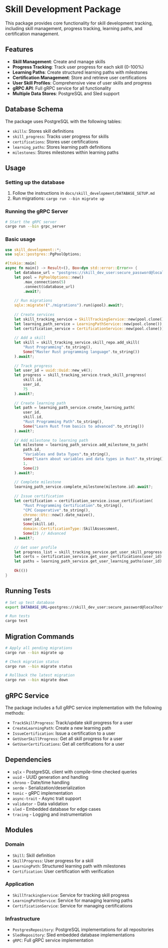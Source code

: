 # Skill Development Package

This package provides core functionality for skill development tracking, including skill management, progress tracking, learning paths, and certification management.

## Features

- **Skill Management**: Create and manage skills
- **Progress Tracking**: Track user progress for each skill (0-100%)
- **Learning Paths**: Create structured learning paths with milestones
- **Certification Management**: Store and retrieve user certifications
- **User Skill Profiles**: Comprehensive view of user skills and progress
- **gRPC API**: Full gRPC service for all functionality
- **Multiple Data Stores**: PostgreSQL and Sled support

## Database Schema

The package uses PostgreSQL with the following tables:

- `skills`: Stores skill definitions
- `skill_progress`: Tracks user progress for skills
- `certifications`: Stores user certifications
- `learning_paths`: Stores learning path definitions
- `milestones`: Stores milestones within learning paths

## Usage

### Setting up the database

1. Follow the instructions in `docs/skill_development/DATABASE_SETUP.md`
2. Run migrations: `cargo run --bin migrate up`

### Running the gRPC Server

```bash
# Start the gRPC server
cargo run --bin grpc_server
```

### Basic usage

```rust
use skill_development::*;
use sqlx::postgres::PgPoolOptions;

#[tokio::main]
async fn main() -> Result<(), Box<dyn std::error::Error>> {
    let database_url = "postgres://skill_dev_user:secure_password@localhost/skill_dev_db";
    let pool = PgPoolOptions::new()
        .max_connections(5)
        .connect(&database_url)
        .await?;
    
    // Run migrations
    sqlx::migrate!("./migrations").run(&pool).await?;
    
    // Create services
    let skill_tracking_service = SkillTrackingService::new(pool.clone());
    let learning_path_service = LearningPathService::new(pool.clone());
    let certification_service = CertificationService::new(pool.clone());
    
    // Add a skill
    let skill = skill_tracking_service.skill_repo.add_skill(
        "Rust Programming".to_string(),
        Some("Master Rust programming language".to_string())
    ).await?;
    
    // Track progress
    let user_id = uuid::Uuid::new_v4();
    let progress = skill_tracking_service.track_skill_progress(
        skill.id, 
        user_id, 
        75
    ).await?;
    
    // Create learning path
    let path = learning_path_service.create_learning_path(
        user_id,
        skill.id,
        "Rust Programming Path".to_string(),
        Some("Learn Rust from basics to advanced".to_string())
    ).await?;
    
    // Add milestone to learning path
    let milestone = learning_path_service.add_milestone_to_path(
        path.id,
        "Variables and Data Types".to_string(),
        Some("Learn about variables and data types in Rust".to_string()),
        1,
        Some(2)
    ).await?;
    
    // Complete milestone
    learning_path_service.complete_milestone(milestone.id).await?;
    
    // Issue certification
    let certification = certification_service.issue_certification(
        "Rust Programming Certification".to_string(),
        "CPC Cooperative".to_string(),
        chrono::Utc::now().date_naive(),
        user_id,
        Some(skill.id),
        domain::CertificationType::SkillAssessment,
        Some(2) // Advanced
    ).await?;
    
    // Get user profile
    let progress_list = skill_tracking_service.get_user_skill_progress(user_id).await?;
    let certs = certification_service.get_user_certifications(user_id).await?;
    let paths = learning_path_service.get_user_learning_paths(user_id).await?;
    
    Ok(())
}
```

## Running Tests

```bash
# Set up test database
export DATABASE_URL=postgres://skill_dev_user:secure_password@localhost/skill_dev_test_db

# Run tests
cargo test
```

## Migration Commands

```bash
# Apply all pending migrations
cargo run --bin migrate up

# Check migration status
cargo run --bin migrate status

# Rollback the latest migration
cargo run --bin migrate down
```

## gRPC Service

The package includes a full gRPC service implementation with the following methods:

- `TrackSkillProgress`: Track/update skill progress for a user
- `CreateLearningPath`: Create a new learning path
- `IssueCertification`: Issue a certification to a user
- `GetUserSkillProgress`: Get all skill progress for a user
- `GetUserCertifications`: Get all certifications for a user

## Dependencies

- `sqlx` - PostgreSQL client with compile-time checked queries
- `uuid` - UUID generation and handling
- `chrono` - Date/time handling
- `serde` - Serialization/deserialization
- `tonic` - gRPC implementation
- `async-trait` - Async trait support
- `validator` - Data validation
- `sled` - Embedded database for edge cases
- `tracing` - Logging and instrumentation

## Modules

### Domain
- `Skill`: Skill definition
- `SkillProgress`: User progress for a skill
- `LearningPath`: Structured learning path with milestones
- `Certification`: User certification with verification

### Application
- `SkillTrackingService`: Service for tracking skill progress
- `LearningPathService`: Service for managing learning paths
- `CertificationService`: Service for managing certifications

### Infrastructure
- `PostgresRepository`: PostgreSQL implementations for all repositories
- `SledRepository`: Sled embedded database implementations
- `gRPC`: Full gRPC service implementation